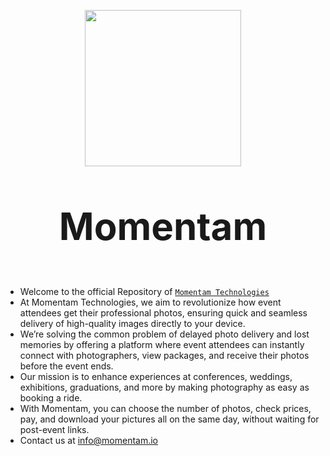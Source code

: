 <p align="center"><a href="https://momentam.io" target="_blank"><img src="https://avatars.githubusercontent.com/u/235579091?s=200&v=4" width="250"></a></p>

<p align="center" style="font-size: 60px; font-weight: bold;">Momentam</p>

- Welcome to the official Repository of [`Momentam Technologies`](https://github.com/momentam-technologies)
- At Momentam Technologies, we aim to revolutionize how event attendees get their professional photos, ensuring quick and seamless delivery of high-quality images directly to your device.
- We’re solving the common problem of delayed photo delivery and lost memories by offering a platform where event attendees can instantly connect with photographers, view packages, and receive their photos before the event ends.
- Our mission is to enhance experiences at conferences, weddings, exhibitions, graduations, and more by making photography as easy as booking a ride.
- With Momentam, you can choose the number of photos, check prices, pay, and download your pictures all on the same day, without waiting for post-event links.
- Contact us at info@momentam.io
